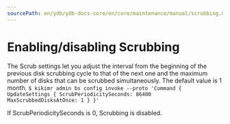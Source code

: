 ```yaml
---
sourcePath: en/ydb/ydb-docs-core/en/core/maintenance/manual/scrubbing.md
---
```

# Enabling/disabling Scrubbing

The Scrub settings let you adjust the interval from the beginning of the previous disk scrubbing cycle to that of the next one and the maximum number of disks that can be scrubbed simultaneously. The default value is 1 month.
`$ kikimr admin bs config invoke --proto 'Command { UpdateSettings { ScrubPeriodicitySeconds: 86400 MaxScrubbedDisksAtOnce: 1 } }'`

If ScrubPeriodicitySeconds is 0, Scrubbing is disabled.

